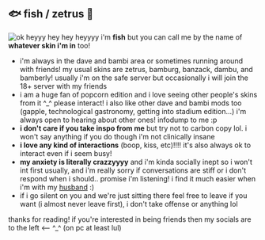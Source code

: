 ## 🐟 fish / zetrus 🦞
![ok](https://i.ibb.co/FnXb8s7/aww-the-aww.png)
heyyy hey hey heyyyy i'm **fish** but you can call me by the name of **whatever skin i'm in** too!
- i'm always in the dave and bambi area or sometimes running around with friends! my usual skins are zetrus, bamburg, banzack, dambu, and bamberly! usually i'm on the safe server but occasionally i will join the 18+ server with my friends
- i am a huge fan of popcorn edition and i love seeing other people's skins from it ^_^ please interact! i also like other dave and bambi mods too (gapple, technological gastronomy, getting into stadium edition...) i'm always open to hearing about other ones! infodump to me :p
- **i don't care if you take inspo from me** but try not to carbon copy lol. i won't say anything if you do though i'm not clinically insane
- **i love any kind of interactions** (boop, kiss, etc)!!!! it's also always ok to interact even if i seem busy!
- **my anxiety is literally crazzyyyy** and i'm kinda socially inept so i won't int first usually, and i'm really sorry if conversations are stiff or i don't respond when i should.. promise i'm listening! i find it much easier when i'm with my [husband](https://github.com/transgenderwedsen) :)
- if i go silent on you and we're just sitting there feel free to leave if you want (i almost never leave first), i don't take offense or anything lol

thanks for reading! if you're interested in being friends then my socials are to the left <-- ^_^ (on pc at least lul)
